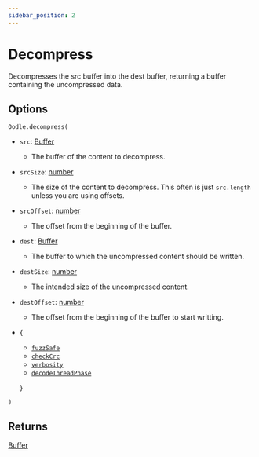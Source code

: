 ```yaml
---
sidebar_position: 2
---
```

# Decompress
Decompresses the src buffer into the dest buffer, returning a buffer containing the uncompressed data.

## Options
`Oodle.decompress(`
- `src`: [Buffer](https://nodejs.org/api/buffer.html#class-buffer)
  - The buffer of the content to decompress.
- `srcSize`: [number](https://developer.mozilla.org/docs/Web/JavaScript/Reference/Global_Objects/Number)
  - The size of the content to decompress. This often is just `src.length` unless you are using offsets.
- `srcOffset`: [number](https://developer.mozilla.org/docs/Web/JavaScript/Reference/Global_Objects/Number)
  - The offset from the beginning of the buffer.
- `dest`: [Buffer](https://nodejs.org/api/buffer.html#class-buffer)
  - The buffer to which the uncompressed content should be written.
- `destSize`: [number](https://developer.mozilla.org/docs/Web/JavaScript/Reference/Global_Objects/Number)
  - The intended size of the uncompressed content.
- `destOffset`: [number](https://developer.mozilla.org/docs/Web/JavaScript/Reference/Global_Objects/Number)
  - The offset from the beginning of the buffer to start writting.

- \{
  - [`fuzzSafe`](../constants/fuzzSafe)
  - [`checkCrc`](../constants/checkCrc)
  - [`verbosity`](../constants/verbosity)
  - [`decodeThreadPhase`](../constants/decodeThreadPhase)

  \}

`)`

## Returns
[Buffer](https://nodejs.org/api/buffer.html#class-buffer)